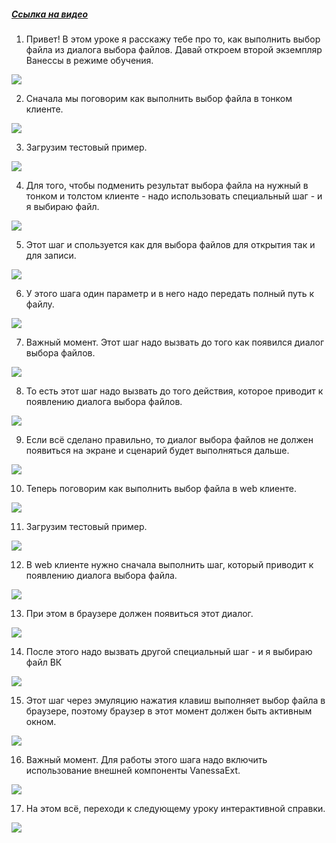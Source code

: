 ﻿##### [Ссылка на видео](https://youtu.be/CWQ5JiOkxoM)

001. Привет! В этом уроке я расскажу тебе про то, как выполнить выбор файла из диалога выбора файлов. Давай откроем второй экземпляр Ванессы в режиме обучения.

![](https://vanessa-files.do.bit-erp.ru/Doc/1.2.040.1/MD/Глава08/images/000_ВыборФайлаИзДиалогаВыбораФайлов.png)

002. Сначала мы поговорим как выполнить выбор файла в тонком клиенте.

![](https://vanessa-files.do.bit-erp.ru/Doc/1.2.040.1/MD/Глава08/images/001_ВыборФайлаИзДиалогаВыбораФайлов.png)

003. Загрузим тестовый пример.

![](https://vanessa-files.do.bit-erp.ru/Doc/1.2.040.1/MD/Глава08/images/005_ВыборФайлаИзДиалогаВыбораФайлов.png)

004. Для того, чтобы подменить результат выбора файла на нужный в тонком и толстом клиенте - надо использовать специальный шаг - и я выбираю файл.

![](https://vanessa-files.do.bit-erp.ru/Doc/1.2.040.1/MD/Глава08/images/008_ВыборФайлаИзДиалогаВыбораФайлов.png)

005. Этот шаг и спользуется как для выбора файлов для открытия так и для записи.

![](https://vanessa-files.do.bit-erp.ru/Doc/1.2.040.1/MD/Глава08/images/011_ВыборФайлаИзДиалогаВыбораФайлов.png)

006. У этого шага один параметр и в него надо передать полный путь к файлу.

![](https://vanessa-files.do.bit-erp.ru/Doc/1.2.040.1/MD/Глава08/images/014_ВыборФайлаИзДиалогаВыбораФайлов.png)

007. Важный момент. Этот шаг надо вызвать до того как появился диалог выбора файлов.

![](https://vanessa-files.do.bit-erp.ru/Doc/1.2.040.1/MD/Глава08/images/017_ВыборФайлаИзДиалогаВыбораФайлов.png)

008. То есть этот шаг надо вызвать до того действия, которое приводит к появлению диалога выбора файлов.

![](https://vanessa-files.do.bit-erp.ru/Doc/1.2.040.1/MD/Глава08/images/020_ВыборФайлаИзДиалогаВыбораФайлов.png)

009. Если всё сделано правильно, то диалог выбора файлов не должен появиться на экране и сценарий будет выполняться дальше.

![](https://vanessa-files.do.bit-erp.ru/Doc/1.2.040.1/MD/Глава08/images/023_ВыборФайлаИзДиалогаВыбораФайлов.png)

010. Теперь поговорим как выполнить выбор файла в web клиенте.

![](https://vanessa-files.do.bit-erp.ru/Doc/1.2.040.1/MD/Глава08/images/024_ВыборФайлаИзДиалогаВыбораФайлов.png)

011. Загрузим тестовый пример.

![](https://vanessa-files.do.bit-erp.ru/Doc/1.2.040.1/MD/Глава08/images/028_ВыборФайлаИзДиалогаВыбораФайлов.png)

012. В web клиенте нужно сначала выполнить шаг, который приводит к появлению диалога выбора файла.

![](https://vanessa-files.do.bit-erp.ru/Doc/1.2.040.1/MD/Глава08/images/031_ВыборФайлаИзДиалогаВыбораФайлов.png)

013. При этом в браузере должен появиться этот диалог.

![](https://vanessa-files.do.bit-erp.ru/Doc/1.2.040.1/MD/Глава08/images/034_ВыборФайлаИзДиалогаВыбораФайлов.png)

014. После этого надо вызвать другой специальный шаг - и я выбираю файл ВК

![](https://vanessa-files.do.bit-erp.ru/Doc/1.2.040.1/MD/Глава08/images/037_ВыборФайлаИзДиалогаВыбораФайлов.png)

015. Этот шаг через эмуляцию нажатия клавиш выполняет выбор файла в браузере, поэтому браузер в этот момент должен быть активным окном.

![](https://vanessa-files.do.bit-erp.ru/Doc/1.2.040.1/MD/Глава08/images/040_ВыборФайлаИзДиалогаВыбораФайлов.png)

016. Важный момент. Для работы этого шага надо включить использование внешней компоненты VanessaExt.

![](https://vanessa-files.do.bit-erp.ru/Doc/1.2.040.1/MD/Глава08/images/041_ВыборФайлаИзДиалогаВыбораФайлов.png)

017. На этом всё, переходи к следующему уроку интерактивной справки.

![](https://vanessa-files.do.bit-erp.ru/Doc/1.2.040.1/MD/Глава08/images/042_ВыборФайлаИзДиалогаВыбораФайлов.png)
